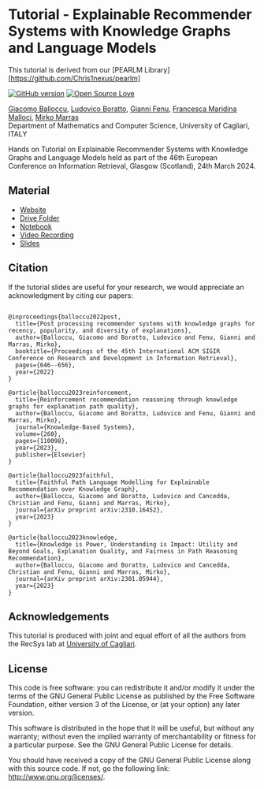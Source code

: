 # Tutorial - Explainable Recommender Systems with Knowledge Graphs and Language Models

This tutorial is derived from our [PEARLM Library][https://github.com/Chris1nexus/pearlm]

[![GitHub version](https://badge.fury.io/gh/boennemann%2Fbadges.svg)](http://badge.fury.io/gh/boennemann%2Fbadges)
[![Open Source Love](https://badges.frapsoft.com/os/gpl/gpl.svg?v=102)](https://github.com/ellerbrock/open-source-badge/)

[Giacomo Balloccu](https://scholar.google.com/citations?user=SKF5qv8AAAAJ),
[Ludovico Boratto](https://scholar.google.com/citations?user=1unjC10AAAAJ),
[Gianni Fenu](https://scholar.google.com/citations?user=riCjuhkAAAAJ),
[Francesca Maridina Malloci](https://scholar.google.com/citations?user=H56pYLcAAAAJ&hl=it),
[Mirko Marras](https://scholar.google.com/citations?user=JZhqKBIAAAAJ)
<br/>Department of Mathematics and Computer Science, University of Cagliari, ITALY

Hands on Tutorial on Explainable Recommender Systems with Knowledge Graphs and Language Models held as part of the 46th European Conference on Information Retrieval, Glasgow (Scotland), 24th March 2024. 


## Material
- [Website](https://explainablerecsys.github.io/ecir2024/)
- [Drive Folder](https://drive.google.com/drive/folders/18pEKcUSWt0uFGqDukk6pcP0RASxuexYr?usp=drive_link)
- [Notebook](https://colab.research.google.com/drive/1hQ2uVky_00iF5yiZrsRRQnzJ6v-qaTN7?usp=drive_link)
- [Video Recording]()
- [Slides]()


## Citation 
If the tutorial slides are useful for your research, we would appreciate an acknowledgment by citing our papers:

```

@inproceedings{balloccu2022post,
  title={Post processing recommender systems with knowledge graphs for recency, popularity, and diversity of explanations},
  author={Balloccu, Giacomo and Boratto, Ludovico and Fenu, Gianni and Marras, Mirko},
  booktitle={Proceedings of the 45th International ACM SIGIR Conference on Research and Development in Information Retrieval},
  pages={646--656},
  year={2022}
}

@article{balloccu2023reinforcement,
  title={Reinforcement recommendation reasoning through knowledge graphs for explanation path quality},
  author={Balloccu, Giacomo and Boratto, Ludovico and Fenu, Gianni and Marras, Mirko},
  journal={Knowledge-Based Systems},
  volume={260},
  pages={110098},
  year={2023},
  publisher={Elsevier}
}

@article{balloccu2023faithful,
  title={Faithful Path Language Modelling for Explainable Recommendation over Knowledge Graph},
  author={Balloccu, Giacomo and Boratto, Ludovico and Cancedda, Christian and Fenu, Gianni and Marras, Mirko},
  journal={arXiv preprint arXiv:2310.16452},
  year={2023}
}

@article{balloccu2023knowledge,
  title={Knowledge is Power, Understanding is Impact: Utility and Beyond Goals, Explanation Quality, and Fairness in Path Reasoning Recommendation},
  author={Balloccu, Giacomo and Boratto, Ludovico and Cancedda, Christian and Fenu, Gianni and Marras, Mirko},
  journal={arXiv preprint arXiv:2301.05944},
  year={2023}
}
```




## Acknowledgements
This tutorial is produced with joint and equal effort of all the authors from the RecSys lab at [University of Cagliari](https://www.unica.it/unica/en/homepage.page).


## License
This code is free software: you can redistribute it and/or modify it under the terms of the GNU General Public License as published by the Free Software Foundation, either version 3 of the License, or (at your option) any later version.

This software is distributed in the hope that it will be useful, but without any warranty; without even the implied warranty of merchantability or fitness for a particular purpose. See the GNU General Public License for details.

You should have received a copy of the GNU General Public License along with this source code. If not, go the following link: http://www.gnu.org/licenses/.


